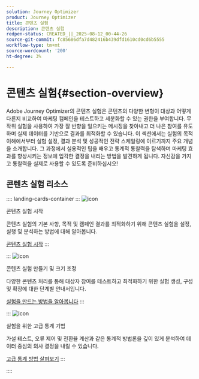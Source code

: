 ```yaml
---
solution: Journey Optimizer
product: Journey Optimizer
title: 콘텐츠 실험
description: 콘텐츠 실험
redpen-status: CREATED_||_2025-08-12_00-44-26
source-git-commit: fc85686dfa7d482416b439dfd1610cd0cd6b5555
workflow-type: tm+mt
source-wordcount: '200'
ht-degree: 3%

---
```



# 콘텐츠 실험{#section-overview}

Adobe Journey Optimizer의 콘텐츠 실험은 콘텐츠의 다양한 변형이 대상과 어떻게 다른지 비교하여 마케팅 캠페인을 테스트하고 세분화할 수 있는 권한을 부여합니다. 무작위 실험을 사용하여 가장 잘 반향을 일으키는 메시징을 찾아내고 더 나은 참여를 유도하며 실제 데이터를 기반으로 결과를 최적화할 수 있습니다. 이 섹션에서는 실험의 목적 이해에서부터 실험 설정, 결과 분석 및 성공적인 전략 스케일링에 이르기까지 주요 개념을 소개합니다. 그 과정에서 실용적인 팁을 배우고 통계적 통찰력을 탐색하며 마케팅 효과를 향상시키는 정보에 입각한 결정을 내리는 방법을 발견하게 됩니다. 자신감을 가지고 통찰력을 실제로 사용할 수 있도록 준비하십시오!

## 콘텐츠 실험 리소스

:::: landing-cards-container
:::
![icon](https://cdn.experienceleague.adobe.com/icons/circle-play.svg?lang=ko)

콘텐츠 실험 시작

콘텐츠 실험의 기본 사항, 목적 및 캠페인 결과를 최적화하기 위해 콘텐츠 실험을 설정, 실행 및 분석하는 방법에 대해 알아봅니다.

[콘텐츠 실험 시작](../using/content-management/get-started-experiment.md)
:::

:::
![icon](https://cdn.experienceleague.adobe.com/icons/list-check.svg?lang=ko)

콘텐츠 실험 만들기 및 크기 조정

다양한 콘텐츠 처리를 통해 대상자 참여를 테스트하고 최적화하기 위한 실험 생성, 구성 및 확장에 대한 단계별 안내서입니다.

[실험을 만드는 방법을 알아봅니다](../using/content-management/content-experiment.md)
:::

:::
![icon](https://cdn.experienceleague.adobe.com/icons/chart-line.svg?lang=ko)

실험을 위한 고급 통계 기법

가설 테스트, 오류 제어 및 전환율 계산과 같은 통계적 방법론을 깊이 있게 분석하여 데이터 중심의 의사 결정을 내릴 수 있습니다.

[고급 통계 방법 살펴보기](technotes-landing-page.md)
:::

::::
